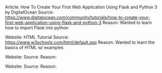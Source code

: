 Article: How To Create Your First Web Application Using Flask and Python 3 by DigitalOcean
Source: https://www.digitalocean.com/community/tutorials/how-to-create-your-first-web-application-using-flask-and-python-3 
Reason: Wanted to learn how to import Flask into python

Website: HTML Tutorial
Source: https://www.w3schools.com/html/default.asp
Reason: Wanted to learn the basics of HTML w/ examples


Website:
Source:
Reason:


Website:
Source:
Reason:

